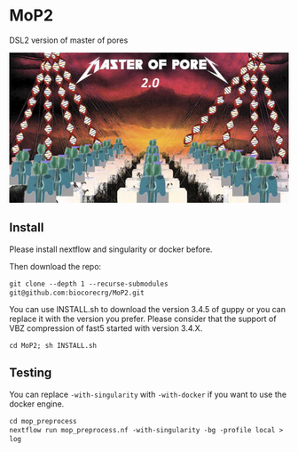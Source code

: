 # MoP2
DSL2 version of master of pores

![MOP2](https://github.com/biocorecrg/MoP2/blob/master/img/master_red.jpg?raw=true)


## Install
Please install nextflow and singularity or docker before.

Then download the repo:

```
git clone --depth 1 --recurse-submodules git@github.com:biocorecrg/MoP2.git
```

You can use INSTALL.sh to download the version 3.4.5 of guppy or you can replace it with the version you prefer. Please consider that the support of VBZ compression of fast5 started with version 3.4.X. 

```
cd MoP2; sh INSTALL.sh
```

## Testing
You can replace ```-with-singularity``` with ```-with-docker``` if you want to use the docker engine.

```
cd mop_preprocess
nextflow run mop_preprocess.nf -with-singularity -bg -profile local > log

```
